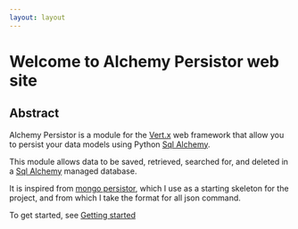 ```yaml
---
layout: layout
---
```

<!---Licensed by Andrea Parodi under http://creativecommons.org/licenses/by-sa/3.0/deed.it-->

# Welcome to Alchemy Persistor web site

## Abstract

Alchemy Persistor is a module for the [Vert.x][2] web framework that allow you to persist your data
models using Python [Sql Alchemy][1].

This module allows data to be saved, retrieved, searched for, and deleted in a [Sql Alchemy][1] managed database.

It is inspired from [mongo persistor][3], which I use as a starting skeleton for the project, and from
which I take the format for all json command.

To get started, see [Getting started][4]


[1]: http://www.sqlalchemy.org/
[2]: http://vertx.io
[3]: https://github.com/vert-x/mod-mongo-persistor
[4]: /get-started.html